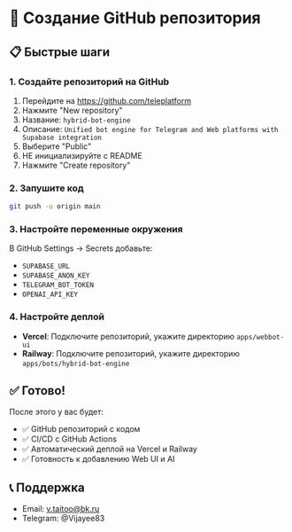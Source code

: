 # 🚀 Создание GitHub репозитория

## 📋 Быстрые шаги

### 1. Создайте репозиторий на GitHub

1. Перейдите на https://github.com/teleplatform
2. Нажмите "New repository"
3. Название: `hybrid-bot-engine`
4. Описание: `Unified bot engine for Telegram and Web platforms with Supabase integration`
5. Выберите "Public"
6. НЕ инициализируйте с README
7. Нажмите "Create repository"

### 2. Запушите код

```bash
git push -u origin main
```

### 3. Настройте переменные окружения

В GitHub Settings → Secrets добавьте:

- `SUPABASE_URL`
- `SUPABASE_ANON_KEY`
- `TELEGRAM_BOT_TOKEN`
- `OPENAI_API_KEY`

### 4. Настройте деплой

- **Vercel**: Подключите репозиторий, укажите директорию `apps/webbot-ui`
- **Railway**: Подключите репозиторий, укажите директорию `apps/bots/hybrid-bot-engine`

## ✅ Готово!

После этого у вас будет:

- ✅ GitHub репозиторий с кодом
- ✅ CI/CD с GitHub Actions
- ✅ Автоматический деплой на Vercel и Railway
- ✅ Готовность к добавлению Web UI и AI

## 📞 Поддержка

- Email: v.taitoo@bk.ru
- Telegram: @Vijayee83
